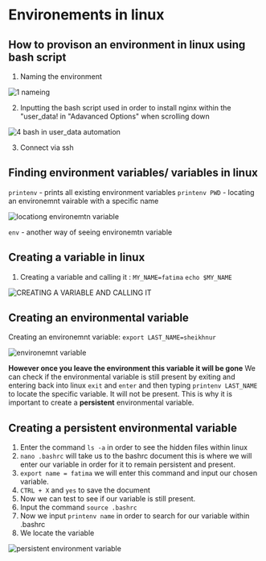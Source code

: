 # Environements in linux

## How to provison an environment in linux using bash script

1. Naming the environment

![1  nameing](https://user-images.githubusercontent.com/129324316/232074574-91c5e967-47c2-4687-8318-d0dc840f228a.png)

2. Inputting the bash script used in order to install nginx within the "user_data! in "Adavanced Options" when scrolling down

![4  bash in user_data automation](https://user-images.githubusercontent.com/129324316/232074781-0792a45f-c01a-4167-ace7-4e333f00dd11.png)

3. Connect via ssh


## Finding environment variables/ variables in linux

`printenv` - prints all existing environment variables
`printenv PWD` - locating an environemnt vairable with a specific name

![locationg environemtn variable](https://user-images.githubusercontent.com/129324316/232076097-15f135ef-2032-47e5-acff-bf8a88846f74.png)

`env` - another way of seeing environemtn variable


## Creating a variable in linux
1. Creating a variable and calling it :
 `MY_NAME=fatima`
 `echo $MY_NAME`
 
 ![CREATING A VARIABLE AND CALLING IT](https://user-images.githubusercontent.com/129324316/232075927-ad11708e-e8a6-44bc-9324-4c1c48762f4a.png)
 
## Creating an environmental variable
Creating an environemnt variable: `export LAST_NAME=sheikhnur`

![environemnt variable](https://user-images.githubusercontent.com/129324316/232076816-6d4dd050-1772-4151-a0c7-344ee8909f04.png)


**However once you leave the environment this variable it will be gone**
We can check if the environmental variable is still present by exiting and entering back into linux
`exit` and `enter` and then typing `printenv LAST_NAME` to locate the specific variable. It will not be present.
This is why it is important to create a **persistent** environmental variable.

## Creating a **persistent** environmental variable
1. Enter the command `ls -a` in order to see the hidden files within linux
2. `nano .bashrc` will take us to the bashrc document this is where we will enter our variable in order for it to remain persistent and present.
3. `export name = fatima` we will enter this command and input our chosen variable.
4. `CTRL + X` and `yes` to save the document
5. Now we can test to see if our variable is still present.
6. Input the command `source .bashrc`
7. Now we input `printenv name` in order to search for our variable within .bashrc
8. We locate the variable 


![persistent environment variable](https://user-images.githubusercontent.com/129324316/232078452-6ca0c278-f589-4b09-857c-a88c43f5a830.png)


